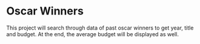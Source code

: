 # Oscar Winners

This project will search through data of past oscar winners to get year, title and budget. At the end, the average budget will be displayed as well.
